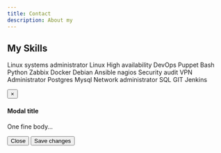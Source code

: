 ```yaml
---
title: Contact  
description: About my  
---
```


## My Skills
<span class="label label-info">Linux systems administrator</span>
<span class="label label-info">Linux</span>
<span class="label label-info">High availability</span>
<span class="label label-info">DevOps</span>
<span class="label label-info">Puppet</span>
<span class="label label-info">Bash</span>
<span class="label label-info">Python</span>
<span class="label label-info">Zabbix</span>
<span class="label label-info">Docker</span>
<span class="label label-info">Debian</span>
<span class="label label-info">Ansible</span>
<span class="label label-info">nagios</span>
<span class="label label-info">Security audit</span>
<span class="label label-info">VPN Administrator</span>
<span class="label label-info">Postgres</span>
<span class="label label-info">Mysql</span>
<span class="label label-info">Network administrator</span>
<span class="label label-info">SQL</span>
<span class="label label-info">GIT</span>
<span class="label label-info">Jenkins</span>

<div class="modal">
  <div class="modal-dialog">
    <div class="modal-content">
      <div class="modal-header">
        <button type="button" class="close" data-dismiss="modal" aria-hidden="true">&times;</button>
        <h4 class="modal-title">Modal title</h4>
      </div>
      <div class="modal-body">
        <p>One fine body…</p>
      </div>
      <div class="modal-footer">
        <button type="button" class="btn btn-default" data-dismiss="modal">Close</button>
        <button type="button" class="btn btn-primary">Save changes</button>
      </div>
    </div>
  </div>
</div>

